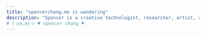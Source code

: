 ```yaml
---
title: "𝚜𝚙𝚎𝚗𝚌𝚎𝚛𝚌𝚑𝚊𝚗𝚐.𝚖𝚎 𝚒𝚜 𝚠𝚊𝚗𝚍𝚎𝚛𝚒𝚗𝚐"
description: "Spencer is a creative technologist, researcher, artist, and world maker in San Francisco. He creates playful and intimate software and words to imagine alternative futures of computing."
# (っ◔◡◔)っ ♥ spencer chang ♥
---
```


<script>
const workDescription =`
- I spend my days
- <a href="https://spencerchang.substack.com/p/towards-flight">imagining futures</a> of computing rooted in communal agency,
  - <a href="https://spencerchang.substack.com/p/towards-flight">imagining futures</a> of computing rooted in communal agency—
  - the kind with new ways for <a href="https://spencerchang.substack.com/p/ti-01-our-internet">making space</a> on the internet, 
    - the kind with new ways for <a href="https://spencerchang.substack.com/p/ti-01-our-internet">making space</a> and relating to each other on the internet,
  - and community-owned, <a href="https://twitter.com/spencerc99/status/1619086724231208961?s=20">small-scale</a> infrastructure.
- conjuring 
- soulful speculations of new futures at <a href="https://verses.xyz" id="verses">verses</a>, 
  - soulful speculations of new futures at <a href="https://verses.xyz" id="verses">verses</a> (I co-stewarded the creation of <b id="pluriverse"><a href="https://pluriverse.world">pluriverse.world</a></b>),
- exploring <a id="tinyInternets" href="https://tiny-inter.net/">𝓽𝓲𝓷𝔂 𝓲𝓷𝓽𝓮𝓻𝓷𝓮𝓽𝓼</a>,
  - exploring <a id="tinyInternets" href="https://tiny-inter.net/">𝓽𝓲𝓷𝔂 𝓲𝓷𝓽𝓮𝓻𝓷𝓮𝓽𝓼</a>, one where <a href="/posts/our-internet">we can make homes</a>,
- and exploring poetry, through writing, art, and
- software.
  - playful
    - playful, open
      - playful, open, and empowering
  - software (like this <a href="poems.verses.xyz">expanding poems library</a> and <a href="/pacman-poem">pacman poem</a>).
- Before, I crafted
- tools for tinkers at <a id="coda" href="https://coda.io">Coda</a>,
  - tools for tinkers at <a id="coda" href="https://coda.io">Coda</a> (I built out our <a href="/posts/rituals-remixing">custom templates platform</a> and helped extend the <a href="https://coda.io/packs">Packs platform</a>),
    - tools for tinkers at <a id="coda" href="https://coda.io">Coda</a> (I built out our <a href="/posts/rituals-remixing">custom templates platform</a> and helped extend the <a href="https://coda.io/packs">Packs platform</a> so that anyone can extend Coda's capabilities, maintaining an <a href="https://github.com/coda/packs-sdk">open-source SDK</a>),
`;
let node = createTelescopicTextFromBulletedList(workDescription, {textMode: TextMode.Html});
const container = document.getElementById("expandingWork")
container.appendChild(node);
</script>
